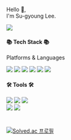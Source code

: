 
Hello 👋,   
I'm Su-gyoung Lee.   
  
<a href="https://velog.io/@tnrud4685" target="_blank"><img src="https://img.shields.io/badge/Blog-c25980?style=flat&logo=Velog&logoColor=white"/></a>   


#### 📚 Tech Stack 📚
Platforms & Languages

<div>
  <img src="https://img.shields.io/badge/HTML5-E34F26?style=flat&logo=HTML5&logoColor=white" />
<img src="https://img.shields.io/badge/CSS-1572B6?style=flat&logo=CSS3&logoColor=white" />
<img src="https://img.shields.io/badge/JavaScript-F7DF1E?style=flat&logo=JavaScript&logoColor=white" />
<img src="https://img.shields.io/badge/TypeScript-3178C6?style=flat&logo=TypeScript&logoColor=white" />   
<img src="https://img.shields.io/badge/React-0088CC?style=flat&logo=React&logoColor=white" />
<img src="https://img.shields.io/badge/Redux-764ABC?style=flat&logo=Redux&logoColor=white" />
  </div>


#### 🛠️ Tools 🛠️
<div> <img src="https://img.shields.io/badge/Visual Studio Code-007ACC?style=flat&logo=Visual Studio Code&logoColor=white" />
<img src="https://img.shields.io/badge/Git-F05032?style=flat&logo=Git&logoColor=white" />
<img src="https://img.shields.io/badge/Notion-ffffff?style=flat&logo=Notion&logoColor=black" /></div>  
  
  <div>
<img src="https://img.shields.io/badge/jira-0052CC?style=flat&logo=jira&logoColor=black" /> 
<img src="https://img.shields.io/badge/Adobe Photoshop-1648c7?style=flat&logo=Adobe Photoshop&logoColor=white" />
  
  
  </div>
 
#
  
 
[![Solved.ac 프로필](http://mazassumnida.wtf/api/v2/generate_badge?boj=tnrud4685)](https://solved.ac/tnrud4685)
  
</div>



